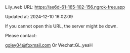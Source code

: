 Lily_web URL: https://ae6d-61-165-102-156.ngrok-free.app

Updated at: 2024-12-10 16:02:09

If you cannot open this URL, the server might be down.

Please contact: 

goley04@foxmail.com Or Wechat:GL_yeaH